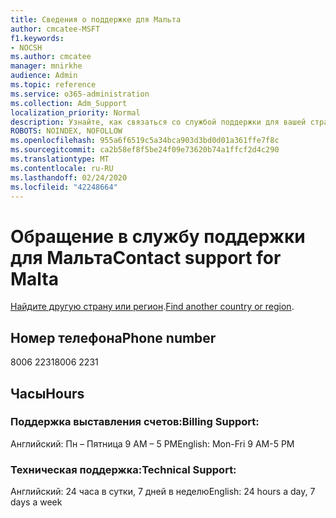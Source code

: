 ```yaml
---
title: Сведения о поддержке для Мальта
author: cmcatee-MSFT
f1.keywords:
- NOCSH
ms.author: cmcatee
manager: mnirkhe
audience: Admin
ms.topic: reference
ms.service: o365-administration
ms.collection: Adm_Support
localization_priority: Normal
description: Узнайте, как связаться со службой поддержки для вашей страны или региона.
ROBOTS: NOINDEX, NOFOLLOW
ms.openlocfilehash: 955a6f6519c5a34bca903d3bd0d01a361ffe7f8c
ms.sourcegitcommit: ca2b58ef8f5be24f09e73620b74a1ffcf2d4c290
ms.translationtype: MT
ms.contentlocale: ru-RU
ms.lasthandoff: 02/24/2020
ms.locfileid: "42248664"
---
```

# <a name="contact-support-for-malta"></a><span data-ttu-id="64945-103">Обращение в службу поддержки для Мальта</span><span class="sxs-lookup"><span data-stu-id="64945-103">Contact support for Malta</span></span>

<span data-ttu-id="64945-104">[Найдите другую страну или регион](../contact-support-for-business-products.md).</span><span class="sxs-lookup"><span data-stu-id="64945-104">[Find another country or region](../contact-support-for-business-products.md).</span></span>

## <a name="phone-number"></a><span data-ttu-id="64945-105">Номер телефона</span><span class="sxs-lookup"><span data-stu-id="64945-105">Phone number</span></span>
<span data-ttu-id="64945-106">8006 2231</span><span class="sxs-lookup"><span data-stu-id="64945-106">8006 2231</span></span>

## <a name="hours"></a><span data-ttu-id="64945-107">Часы</span><span class="sxs-lookup"><span data-stu-id="64945-107">Hours</span></span>
### <a name="billing-support"></a><span data-ttu-id="64945-108">Поддержка выставления счетов:</span><span class="sxs-lookup"><span data-stu-id="64945-108">Billing Support:</span></span>

<span data-ttu-id="64945-109">Английский: Пн – Пятница 9 AM – 5 PM</span><span class="sxs-lookup"><span data-stu-id="64945-109">English: Mon-Fri 9 AM-5 PM</span></span>

### <a name="technical-support"></a><span data-ttu-id="64945-110">Техническая поддержка:</span><span class="sxs-lookup"><span data-stu-id="64945-110">Technical Support:</span></span>

<span data-ttu-id="64945-111">Английский: 24 часа в сутки, 7 дней в неделю</span><span class="sxs-lookup"><span data-stu-id="64945-111">English: 24 hours a day, 7 days a week</span></span>